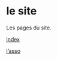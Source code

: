 # le site

Les pages du site.

[index](le%20site%2034a88beaba2e460c845833155140f319/index%2044318b2f9b64435d944766cc3a07e150.md)

[l’asso](le%20site%2034a88beaba2e460c845833155140f319/l%E2%80%99asso%2005616b20e6564685b33da12e9690f12f.md)